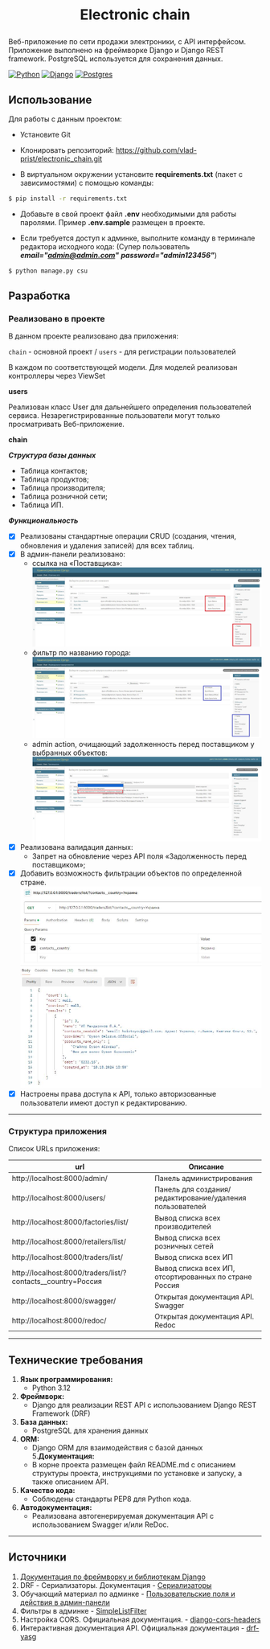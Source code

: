 # <p align="center">Electronic chain</p>
Веб-приложение по сети продажи электроники, с API интерфейсом. 
Приложение выполнено на фреймворке Django и Django REST framework.
PostgreSQL используется для сохранения данных.

[![Python](https://img.shields.io/badge/python-v3.12-orange)](https://www.python.org/downloads/release/python-394/)
[![Django](https://img.shields.io/badge/django-v5.1.2-green)](https://docs.djangoproject.com/en/4.2/releases/4.0.1/)
[![Postgres](https://img.shields.io/badge/postgres-v16-blue)](https://www.postgresql.org/docs/12/release-12-4.html)


## Использование
Для работы с данным проектом:

* Установите Git

* Клонировать репозиторий: https://github.com/vlad-prist/electronic_chain.git

* В виртуальном окружении установите **requirements.txt** (пакет с зависимостями) с помощью команды:
```sh
$ pip install -r requirements.txt
```

* Добавьте в свой проект файл **.env** необходимыми для работы паролями.
Пример **.env.sample** размещен в проекте.


* Если требуется доступ к админке, выполните команду в терминале редактора исходного кода:
(Супер пользователь ***email="admin@admin.com"*** ***password="admin123456"***)
```sh
$ python manage.py csu 
```


## Разработка

### Реализовано в проекте
В данном проекте реализовано два приложения:

`chain` - основной проект /
`users` - для регистрации пользователей

В каждом по соответствующей модели.
Для моделей реализован контроллеры через ViewSet

**users**

Реализован класс User для дальнейшего определения пользователей сервиса.
Незарегистрированные пользователи могут только просматривать Веб-приложение.

**chain**

***Структура базы данных***

* Таблица контактов;
* Таблица продуктов;
* Таблица производителя;
* Таблица розничной сети;
* Таблица ИП.

***Функциональность***

- [x] Реализованы стандартные операции CRUD (создания, чтения, обновления и удаления записей) для всех таблиц.
- [x] В админ-панели реализовано:
    * ссылка на «Поставщика»:    
![retailers](./imgs/retailers.jpg)
    * фильтр по названию города:
![traders](./imgs/traders.jpg)
    * admin action, очищающий задолженность перед поставщиком у выбранных объектов:
![factories](./imgs/factories.jpg)
- [x] Реализована валидация данных:
    * Запрет на обновление через API поля «Задолженность перед поставщиком»;
- [x] Добавить возможность фильтрации объектов по определенной стране.
![filter_country](./imgs/filter_country.jpg)
- [x] Настроены права доступа к API, только авторизованные пользователи имеют доступ к редактированию.

___

### Структура приложения
Список URLs приложения:

| url                                                          | Описание                                                  |
|--------------------------------------------------------------|-----------------------------------------------------------|
| http://localhost:8000/admin/                                 | Панель администрирования                                  |
| http://localhost:8000/users/                                 | Панель для создания/редактирование/удаления пользователей |
| http://localhost:8000/factories/list/                        | Вывод списка всех производителей                          |
| http://localhost:8000/retailers/list/                        | Вывод списка всех розничных сетей                         |
| http://localhost:8000/traders/list/                          | Вывод списка всех ИП                                      |
| http://localhost:8000/traders/list/?contacts__country=Россия | Вывод списка всех ИП, отсортированных по стране Россия    |
| http://localhost:8000/swagger/                               | Открытая документация API. Swagger                        |
| http://localhost:8000/redoc/                                 | Открытая документация API. Redoc                          |


___

## Технические требования

1. **Язык программирования:**
    - Python 3.12
2. **Фреймворк:**
    - Django для реализации REST API с использованием Django REST Framework (DRF)
3. **База данных:**
    - PostgreSQL для хранения данных
4. **ORM:**
    - Django ORM для взаимодействия с базой данных
5.**Документация:**
    - В корне проекта размещен файл README.md с описанием структуры проекта, инструкциями по установке и запуску, а также описанием API.
6. **Качество кода:**
    - Соблюдены стандарты PEP8 для Python кода.
7. **Автодокументация:**
    - Реализована автогенерируемая документация API с использованием Swagger и/или ReDoc.

___

## Источники

1. [Документация по фреймворку и библиотекам Django](https://django.fun/)
2. DRF - Сериализаторы. Документация - [Сериализаторы](https://ilyachch.gitbook.io/django-rest-framework-russian-documentation/overview/navigaciya-po-api/serializers)
3. Обучающий материал по админке - [Пользовательские поля и действия в админ-панели](https://proproprogs.ru/django4/django4-polzovatelskie-polya-i-deystviya-v-admin-paneli)
4. Фильтры в админке - [SimpleListFilter](https://django.fun/docs/django/5.0/ref/contrib/admin/filters/)
5. Настройка CORS. Официальная документация. - [django-cors-headers](https://pypi.org/project/django-cors-headers/)
6. Интерактивная документация API. Официальная документация - [drf-yasg](https://drf-yasg.readthedocs.io/en/stable/readme.html)
